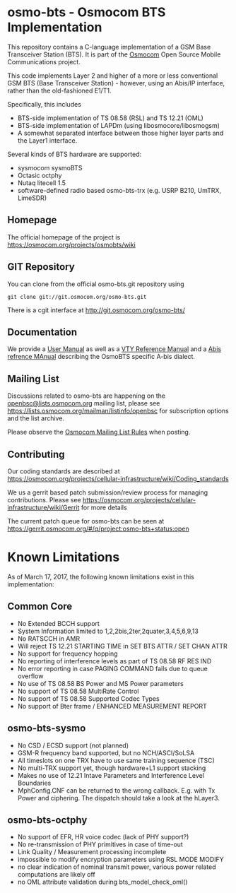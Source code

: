 osmo-bts - Osmocom BTS Implementation
====================================

This repository contains a C-language implementation of a GSM Base
Transceiver Station (BTS). It is part of the
[Osmocom](https://osmocom.org/) Open Source Mobile Communications
project.

This code implements Layer 2 and higher of a more or less conventional GSM BTS
(Base Transceiver Station) - however, using an Abis/IP interface, rather than
the old-fashioned E1/T1.

Specifically, this includes
 * BTS-side implementation of TS 08.58 (RSL) and TS 12.21 (OML)
 * BTS-side implementation of LAPDm (using libosmocore/libosmogsm)
 * A somewhat separated interface between those higher layer parts and the
   Layer1 interface.

Several kinds of BTS hardware are supported:
 * sysmocom sysmoBTS
 * Octasic octphy
 * Nutaq litecell 1.5
 * software-defined radio based osmo-bts-trx (e.g. USRP B210, UmTRX, LimeSDR)

Homepage
--------

The official homepage of the project is
https://osmocom.org/projects/osmobts/wiki

GIT Repository
--------------

You can clone from the official osmo-bts.git repository using

	git clone git://git.osmocom.org/osmo-bts.git

There is a cgit interface at http://git.osmocom.org/osmo-bts/

Documentation
-------------

We provide a 
[User Manual](http://ftp.osmocom.org/docs/latest/osmobts-usermanual.pdf)
as well as a
[VTY Reference Manual](http://ftp.osmocom.org/docs/latest/osmobsc-vty-reference.pdf)
and a
[Abis refrence MAnual](http://ftp.osmocom.org/docs/latest/osmobts-abis.pdf)
describing the OsmoBTS specific A-bis dialect.

Mailing List
------------

Discussions related to osmo-bts are happening on the
openbsc@lists.osmocom.org mailing list, please see
https://lists.osmocom.org/mailman/listinfo/openbsc for subscription
options and the list archive.

Please observe the [Osmocom Mailing List
Rules](https://osmocom.org/projects/cellular-infrastructure/wiki/Mailing_List_Rules)
when posting.

Contributing
------------

Our coding standards are described at
https://osmocom.org/projects/cellular-infrastructure/wiki/Coding_standards

We us a gerrit based patch submission/review process for managing
contributions.  Please see
https://osmocom.org/projects/cellular-infrastructure/wiki/Gerrit for
more details

The current patch queue for osmo-bts can be seen at
https://gerrit.osmocom.org/#/q/project:osmo-bts+status:open

Known Limitations
=================

As of March 17, 2017, the following known limitations exist in this
implementation:

Common Core
-----------

 * No Extended BCCH support
 * System Information limited to 1,2,2bis,2ter,2quater,3,4,5,6,9,13
 * No RATSCCH in AMR
 * Will reject TS 12.21 STARTING TIME in SET BTS ATTR / SET CHAN ATTR
 * No support for frequency hopping
 * No reporting of interference levels as part of TS 08.58 RF RES IND
 * No error reporting in case PAGING COMMAND fails due to queue overflow
 * No use of TS 08.58 BS Power and MS Power parameters
 * No support of TS 08.58 MultiRate Control
 * No support of TS 08.58 Supported Codec Types
 * No support of Bter frame / ENHANCED MEASUREMENT REPORT

osmo-bts-sysmo
--------------

 * No CSD / ECSD support (not planned)
 * GSM-R frequency band supported, but no NCH/ASCI/SoLSA
 * All timeslots on one TRX have to use same training sequence (TSC)
 * No multi-TRX support yet, though hardware+L1 support stacking
 * Makes no use of 12.21 Intave Parameters and Interference
   Level Boundaries
 * MphConfig.CNF can be returned to the wrong callback. E.g. with Tx Power
   and ciphering. The dispatch should take a look at the hLayer3.

osmo-bts-octphy
---------------

 * No support of EFR, HR voice codec (lack of PHY support?)
 * No re-transmission of PHY primitives in case of time-out
 * Link Quality / Measurement processing incomplete
 * impossible to modify encryption parameters using RSL MODE MODIFY
 * no clear indication of nominal transmit power, various power related
   computations are likely off
 * no OML attribute validation during bts_model_check_oml()
